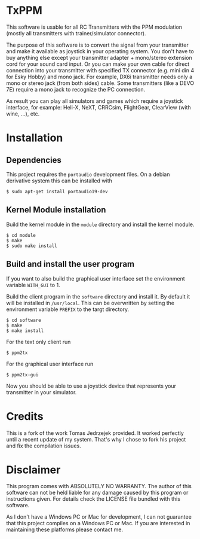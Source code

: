 # TxPPM

This software is usable for all RC Transmitters with the PPM modulation
(mostly all transmitters with trainer/simulator connector).

The purpose of this software is to convert the signal from your transmitter
and make it available as joystick in your operating system.
You don't have to buy anything else except your transmitter
adapter + mono/stereo extension cord for your sound card input.
Or you can make your own cable for direct connection into your transmitter
with specified TX connector (e.g. mini din 4 for Esky Hobby) and mono jack.
For example, DX6i transmitter needs only a mono or stereo jack (from both sides) cable. Some transmitters (like a DEVO 7E) require a mono jack to recognize the
PC connection.

As result you can play all simulators and games which require a joystick interface,
for example: Heli-X, NeXT, CRRCsim, FlightGear, ClearView (with wine, ...), etc.

# Installation

## Dependencies

This project requires the ```portaudio``` development files.
On a debian derivative system this can be installed with
```
$ sudo apt-get install portaudio19-dev
```

## Kernel Module installation

Build the kernel module in the ```module``` directory and install the kernel module.

```
$ cd module
$ make
$ sudo make install
```

## Build and install the user program

If you want to also build the graphical user interface set the environment variable ```WITH_GUI``` to 1.

Build the client program in the ```software``` directory and install it. By default
it will be installed in ```/usr/local```. This can be overwritten by setting
the environment variable ```PREFIX``` to the targt directory.

```
$ cd software
$ make
$ make install
```

For the text only client run
```
$ ppm2tx
```

For the graphical user interface run
```
$ ppm2tx-gui
```

Now you should be able to use a joystick device that represents your transmitter in your simulator.

# Credits

This is a fork of the work Tomas Jedrzejek provided. It worked perfectly
until a recent update of my system. That's why I chose to fork his project and fix the compilation issues.

# Disclaimer

This program comes with ABSOLUTELY NO WARRANTY.
The author of this software can not be held liable for any damage caused by this program or instructions given.
For details check the LICENSE file bundled with this software.

As I don't have a Windows PC or Mac for development, I can not guarantee that this
project compiles on a Windows PC or Mac. If you are interested in maintaining these
platforms please contact me.
